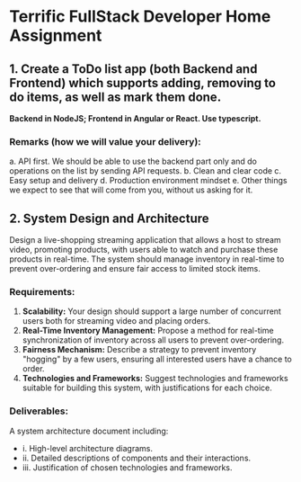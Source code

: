 # Terrific FullStack Developer Home Assignment

## 1. Create a ToDo list app (both Backend and Frontend) which supports adding, removing to do items, as well as mark them done.

**Backend in NodeJS; Frontend in Angular or React. Use typescript.**

### Remarks (how we will value your delivery):

a. API first. We should be able to use the backend part only and do operations on the list by sending API requests.
b. Clean and clear code
c. Easy setup and delivery
d. Production environment mindset
e. Other things we expect to see that will come from you, without us asking for it.

## 2. System Design and Architecture

Design a live-shopping streaming application that allows a host to stream video, promoting products, with users able to watch and purchase these products in real-time. The system should manage inventory in real-time to prevent over-ordering and ensure fair access to limited stock items.

### Requirements:

1. **Scalability:** Your design should support a large number of concurrent users both for streaming video and placing orders.
2. **Real-Time Inventory Management:** Propose a method for real-time synchronization of inventory across all users to prevent over-ordering.
3. **Fairness Mechanism:** Describe a strategy to prevent inventory "hogging" by a few users, ensuring all interested users have a chance to order.
4. **Technologies and Frameworks:** Suggest technologies and frameworks suitable for building this system, with justifications for each choice.

### Deliverables:

A system architecture document including:

- i. High-level architecture diagrams.
- ii. Detailed descriptions of components and their interactions.
- iii. Justification of chosen technologies and frameworks.
